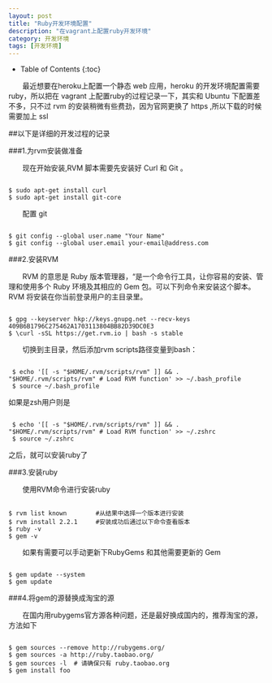 ```yaml
---
layout: post
title: "Ruby开发环境配置"
description: "在vagrant上配置ruby开发环境"
category: 开发环境
tags: [开发环境]
---
```


* Table of Contents
{:toc}

&#160; &#160; &#160; &#160;最近想要在heroku上配置一个静态 web 应用，heroku 的开发环境配置需要 ruby，所以把在 vagrant 上配置ruby的过程记录一下，其实和 Ubuntu 下配置差不多，只不过 rvm 的安装稍微有些费劲，因为官网更换了 https ,所以下载的时候需要加上 ssl
<!-- more -->

##以下是详细的开发过程的记录

###1.为rvm安装做准备

&#160; &#160; &#160; &#160;现在开始安装,RVM 脚本需要先安装好 Curl 和 Git 。

<pre><code>
$ sudo apt-get install curl
$ sudo apt-get install git-core
</code></pre>

&#160; &#160; &#160; &#160;配置 git

<pre><code>
$ git config --global user.name "Your Name"
$ git config --global user.email your-email@address.com
</code></pre>

###2.安装RVM

&#160; &#160; &#160; &#160;RVM 的意思是 Ruby 版本管理器，“是一个命令行工具，让你容易的安装、管理和使用多个 Ruby 环境及其相应的 Gem 包。可以下列命令来安装这个脚本。RVM 将安装在你当前登录用户的主目录里。

<pre><code>
$ gpg --keyserver hkp://keys.gnupg.net --recv-keys 409B6B1796C275462A1703113804BB82D39DC0E3
$ \curl -sSL https://get.rvm.io | bash -s stable
</code></pre>

&#160; &#160; &#160; &#160;切换到主目录，然后添加rvm scripts路径变量到bash：

<pre><code>
 $ echo '[[ -s "$HOME/.rvm/scripts/rvm" ]] && . "$HOME/.rvm/scripts/rvm" # Load RVM function' >> ~/.bash_profile
 $ source ~/.bash_profile
</code></pre>

如果是zsh用户则是

<pre><code>
 $ echo '[[ -s "$HOME/.rvm/scripts/rvm" ]] && . "$HOME/.rvm/scripts/rvm" # Load RVM function' >> ~/.zshrc
 $ source ~/.zshrc
</code></pre>

之后，就可以安装ruby了

###3.安装ruby

&#160; &#160; &#160; &#160;使用RVM命令进行安装ruby

<pre><code>
$ rvm list known        #从结果中选择一个版本进行安装
$ rvm install 2.2.1     #安装成功后通过以下命令查看版本
$ ruby -v
$ gem -v
</code></pre>

&#160; &#160; &#160; &#160;如果有需要可以手动更新下RubyGems 和其他需要更新的 Gem

<pre><code>
$ gem update --system
$ gem update
</code></pre>

###4.将gem的源替换成淘宝的源

&#160; &#160; &#160; &#160;在国内用rubygems官方源各种问题，还是最好换成国内的，推荐淘宝的源，方法如下

<pre><code>
$ gem sources --remove http://rubygems.org/
$ gem sources -a http://ruby.taobao.org/
$ gem sources -l  # 请确保只有 ruby.taobao.org
$ gem install foo
</code></pre>